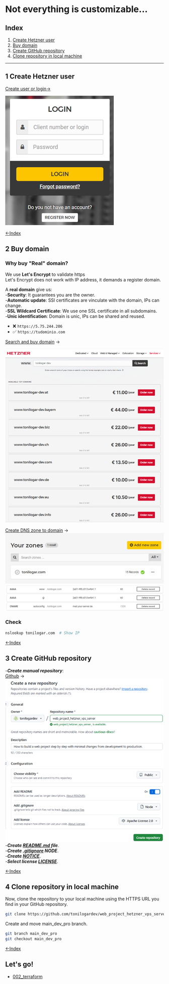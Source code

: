 # Not everything is customizable...

## Index

1. [Create Hetzner user](#1-create-hetzner-user)
2. [Buy domain](#2-buy-domain)
3. [Create GitHub repository](#3-create-github-repository)  
4. [Clone repository in local machine](#4-clone-repository-in-local-machine)



---

## 1 Create Hetzner user  

[Create user or login→](https://accounts.hetzner.com/login) 

![Pasos en Hetzner](./img/001_hetzner_user.png)

[←Index](#index)

## 2 Buy domain  
### Why buy "Real" domain?
We use **Let's Encrypt** to validate https  
Let's Encrypt does not work with IP address, it demands a register domain.  

A **real domain** give us:  
-**Security**: It guarantees you are the owner.  
-**Automatic update**: SSl certificates are vinculate with the domain, IPs can change.  
-**SSL Wildcard Certificate**: We use one SSL certificate in all subdomains.   
-**Unic identification**: Domain is unic, IPs can be shared and reused. 

- ❌ `https://5.75.244.206`  
- ✅ `https://tudominio.com`  

[Search and buy domain](https://www.hetzner.com/whois/) → 

![Steps in Hetzner](./img/001_buy_domain.png)
 
[Create DNS zone to domain](https://dns.hetzner.com/) →  
![DNS zone](./img/003_dns_zone.jpg)  
![DNS zone](./img/004_dns_zone.png)  

### Check
```bash
nslookup tonilogar.com  # Show IP
```

[←Index](#index)


## 3 Create GitHub repository

-***Create manual repository***:  
[Github](https://github.com/) →  
![Example](./img/005_git_gub_manual_repository.png)  
-***Create [README.md](../README.md)  file***.  
-***Create [.gitignore](../.gitignore) NODE***.  
-***Create [NOTICE](../NOTICE)***.  
-***Select license [LICENSE](../LICENSE)***.

[←Index](#index)


## 4 Clone repository in local machine

Now, clone the repository to your local machine using the HTTPS URL you find in your GitHub repository.


```bash
git clone https://github.com/tonilogardev/web_project_hetzner_vps_server.git
```

Create and move main_dev_pro branch.

```bash
git branch main_dev_pro
git checkout main_dev_pro
```

[←Index](#index)

## Let's go!
- [002_terraform](./002_terraform.md) 